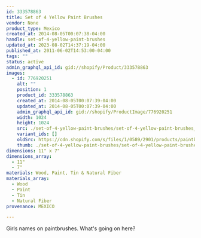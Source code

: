 ```yaml
---
id: 333578863
title: Set of 4 Yellow Paint Brushes
vendor: None
product_type: Mexico
created_at: 2014-08-05T00:07:38-04:00
handle: set-of-4-yellow-paint-brushes
updated_at: 2023-08-02T14:37:19-04:00
published_at: 2011-06-02T14:53:00-04:00
tags: ""
status: active
admin_graphql_api_id: gid://shopify/Product/333578863
images:
  - id: 776920251
    alt: ""
    position: 1
    product_id: 333578863
    created_at: 2014-08-05T00:07:39-04:00
    updated_at: 2014-08-05T00:07:39-04:00
    admin_graphql_api_id: gid://shopify/ProductImage/776920251
    width: 1024
    height: 1024
    src: ./set-of-4-yellow-paint-brushes/set-of-4-yellow-paint-brushes__0.jpg
    variant_ids: []
    oldSrc: https://cdn.shopify.com/s/files/1/0589/2901/products/paintb.jpeg?v=1407211659
    thumb: ./set-of-4-yellow-paint-brushes/set-of-4-yellow-paint-brushes__0-thumb.jpg
dimensions: 11" x 7"
dimensions_array:
  - 11"
  - 7"
materials: Wood, Paint, Tin & Natural Fiber
materials_array:
  - Wood
  - Paint
  - Tin
  - Natural Fiber
provenance: MEXICO

---
```


Girls names on paintbrushes. What's going on here?